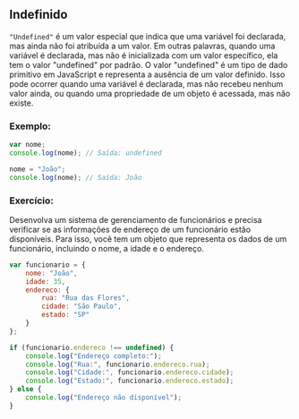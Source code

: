 ## Indefinido
```"Undefined"``` é um valor especial que indica que uma variável foi declarada, mas ainda não foi atribuída a um valor. Em outras palavras, quando uma variável é declarada, mas não é inicializada com um valor específico, ela tem o valor "undefined" por padrão.
O valor "undefined" é um tipo de dado primitivo em JavaScript e representa a ausência de um valor definido. Isso pode ocorrer quando uma variável é declarada, mas não recebeu nenhum valor ainda, ou quando uma propriedade de um objeto é acessada, mas não existe.

### Exemplo:
```javascript
var nome;
console.log(nome); // Saída: undefined

nome = "João";
console.log(nome); // Saída: João
```

### Exercício:
Desenvolva um sistema de gerenciamento de funcionários e precisa verificar se as informações de endereço de um funcionário estão disponíveis. Para isso, você tem um objeto que representa os dados de um funcionário, incluindo o nome, a idade e o endereço.

```javascript
var funcionario = {
    nome: "João",
    idade: 35,
    endereco: {
        rua: "Rua das Flores",
        cidade: "São Paulo",
        estado: "SP"
    }
};

if (funcionario.endereco !== undefined) {
    console.log("Endereço completo:");
    console.log("Rua:", funcionario.endereco.rua);
    console.log("Cidade:", funcionario.endereco.cidade);
    console.log("Estado:", funcionario.endereco.estado);
} else {
    console.log("Endereço não disponível");
}
```